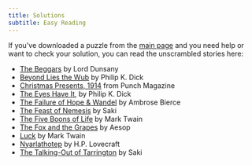 ```yaml
---
title: Solutions
subtitle: Easy Reading
---
```

If you've downloaded a puzzle from the [main page] and you need help or want to
check your solution, you can read the unscrambled stories here:

* [The Beggars] by Lord Dunsany
* [Beyond Lies the Wub] by Philip K. Dick
* [Christmas Presents, 1914] from Punch Magazine
* [The Eyes Have It], by Philip K. Dick
* [The Failure of Hope & Wandel] by Ambrose Bierce
* [The Feast of Nemesis] by Saki
* [The Five Boons of Life] by Mark Twain
* [The Fox and the Grapes] by Aesop
* [Luck] by Mark Twain
* [Nyarlathotep] by H.P. Lovecraft
* [The Talking-Out of Tarrington] by Saki

[main page]: ..
[The Beggars]: the-beggars
[Beyond Lies the Wub]: beyond-lies-the-wub
[Christmas Presents, 1914]: christmas-presents
[The Eyes Have It]: the-eyes-have-it
[The Failure of Hope & Wandel]: failure-of-hope-and-wandel
[The Feast of Nemesis]: feast-of-nemesis
[The Fox and the Grapes]: fox-and-grapes
[The Five Boons of Life]: five-boons-of-life
[The Talking-Out of Tarrington]: the-talking-out-of-tarrington
[Luck]: luck
[Nyarlathotep]: nyarlathotep
